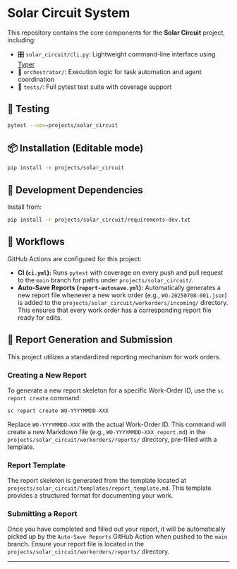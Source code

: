 # Solar Circuit System

This repository contains the core components for the **Solar Circuit** project, including:

- 🎛️ `solar_circuit/cli.py`: Lightweight command-line interface using [Typer](https://typer.tiangolo.com/)
- 🧠 `orchestrator/`: Execution logic for task automation and agent coordination
- 🧪 `tests/`: Full pytest test suite with coverage support

## 🧪 Testing

```bash
pytest --cov=projects/solar_circuit
````

## 📦 Installation (Editable mode)

```bash
pip install -e projects/solar_circuit
```

## 🧾 Development Dependencies

Install from:

```bash
pip install -r projects/solar_circuit/requirements-dev.txt
```

## 📁 Workflows

GitHub Actions are configured for this project:

- **CI (`ci.yml`):** Runs `pytest` with coverage on every push and pull request to the `main` branch for paths under `projects/solar_circuit/`.
- **Auto-Save Reports (`report-autosave.yml`):** Automatically generates a new report file whenever a new work order (e.g., `WO-20250708-001.json`) is added to the `projects/solar_circuit/workorders/incoming/` directory. This ensures that every work order has a corresponding report file ready for edits.


## 📝 Report Generation and Submission

This project utilizes a standardized reporting mechanism for work orders.

### Creating a New Report

To generate a new report skeleton for a specific Work-Order ID, use the `sc report create` command:

```bash
sc report create WO-YYYYMMDD-XXX
```

Replace `WO-YYYYMMDD-XXX` with the actual Work-Order ID. This command will create a new Markdown file (e.g., `WO-YYYYMMDD-XXX_report.md`) in the `projects/solar_circuit/workorders/reports/` directory, pre-filled with a template.

### Report Template

The report skeleton is generated from the template located at `projects/solar_circuit/templates/report_template.md`. This template provides a structured format for documenting your work.

### Submitting a Report

Once you have completed and filled out your report, it will be automatically picked up by the `Auto-Save Reports` GitHub Action when pushed to the `main` branch. Ensure your report file is located in the `projects/solar_circuit/workorders/reports/` directory.


---
